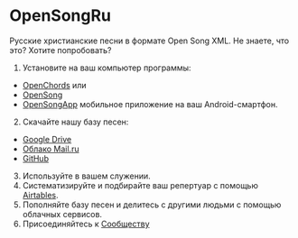 # OpenSongRu
Русские христианские песни в формате Open Song XML.
Не знаете, что это? Хотите попробовать?
 1. Установите на ваш компьютер программы:
 * [OpenChords](https://sourceforge.net/projects/openchords/)  или
 * [OpenSong](https://sourceforge.net/projects/opensong/) 
 * [OpenSongApp](https://play.google.com/store/apps/details?id=com.garethevans.church.opensongtablet&hl=ru) мобильное приложение на ваш Android-смартфон.

 2. Скачайте нашу базу песен:
 * [Google Drive](https://drive.google.com/open?id=1K4NR7njvLmjtOn2Ljp7YpigRXDAG-Hb-)
 * [Облако Mail.ru](https://cloud.mail.ru/public/BntW/H7FubED5D) 
 * [GitHub](https://github.com/SergKnyz/OpenSong)
 3. Используйте в вашем служении.
 4. Систематизируйте и подбирайте ваш репертуар с помощью [Airtables](https://airtable.com/shrf59t6LkyvGAQ4R).
 5. Пополняйте базу песен и делитесь с другими людьми с помощью облачных сервисов.
 6. Присоединяйтесь к [Сообществу](https://vk.com/opensong)
